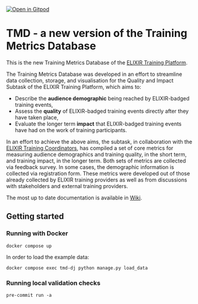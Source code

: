 [![Open in Gitpod](https://gitpod.io/button/open-in-gitpod.svg)](https://gitpod.io/#https://github.com/elixir-europe-training/Training-Metrics-Database/)

# TMD - a new version of the Training Metrics Database

This is the new Training Metrics Database of the [ELIXIR Training Platform](https://elixir-europe.org/platforms/training).

The Training Metrics Database was developed in an effort to streamline data collection, storage, and visualisation for the Quality and Impact Subtask of the ELIXIR Training Platform, which aims to:

- Describe the **audience demographic** being reached by ELIXIR-badged training events,
- Assess the **quality** of ELIXIR-badged training events directly after they have taken place,
- Evaluate the longer term **impact** that ELIXIR-badged training events have had on the work of training participants.

In an effort to achieve the above aims, the subtask, in collaboration with the [ELIXIR Training Coordinators](https://elixir-europe.org/platforms/training/how-organised), has compiled a set of core metrics for measuring audience demographics and training quality, in the short term, and training impact, in the longer term. Both sets of metrics are collected via feedback survey. In some cases, the demographic information is collected via registration form. These metrics were developed out of those already collected by ELIXIR training providers as well as from discussions with stakeholders and external training providers.

The most up to date documentation is available in [Wiki](https://github.com/elixir-europe-training/Training-Metrics-Database/wiki).

## Getting started

### Running with Docker

```shell
docker compose up
```

In order to load the example data:

```shell
docker compose exec tmd-dj python manage.py load_data
```

### Running local validation checks

```shell
pre-commit run -a
```
